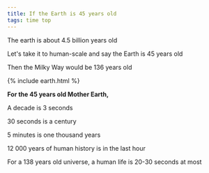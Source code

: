 ```yaml
---
title: If the Earth is 45 years old  
tags: time top
---
```


The earth is about 4.5 billion years old

Let's take it to human-scale and say the Earth is 45 years old

Then the Milky Way would be 136 years old

{% include earth.html %}

**For the 45 years old Mother Earth,**

A decade is 3 seconds

30 seconds is a century

5 minutes is one thousand years

12 000 years of human history is in the last hour

For a 138 years old universe, a human life is 20-30 seconds at most